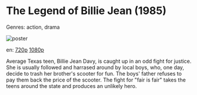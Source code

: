 # The Legend of Billie Jean (1985)

Genres: action, drama

![poster](http://image.tmdb.org/t/p/w500/auRbZDruB9q40ibPURjWZnqVpRz.jpg)

en:
  [720p](magnet:?xt=urn:btih:CC42F9667B23B81561ACC5FA5055590C0395AA69&tr=udp://glotorrents.pw:6969/announce&tr=udp://tracker.opentrackr.org:1337/announce&tr=udp://torrent.gresille.org:80/announce&tr=udp://tracker.openbittorrent.com:80&tr=udp://tracker.coppersurfer.tk:6969&tr=udp://tracker.leechers-paradise.org:6969&tr=udp://p4p.arenabg.ch:1337&tr=udp://tracker.internetwarriors.net:1337)
  [1080p](magnet:?xt=urn:btih:5A7B7BF70C8655E2E4CFD60C3D969870ADDA10DF&tr=udp://glotorrents.pw:6969/announce&tr=udp://tracker.opentrackr.org:1337/announce&tr=udp://torrent.gresille.org:80/announce&tr=udp://tracker.openbittorrent.com:80&tr=udp://tracker.coppersurfer.tk:6969&tr=udp://tracker.leechers-paradise.org:6969&tr=udp://p4p.arenabg.ch:1337&tr=udp://tracker.internetwarriors.net:1337)
  


Average Texas teen, Billie Jean Davy, is caught up in an odd fight for justice. She is usually followed and harrased around by local boys, who, one day, decide to trash her brother's scooter for fun. The boys' father refuses to pay them back the price of the scooter. The fight for "fair is fair" takes the teens around the state and produces an unlikely hero.